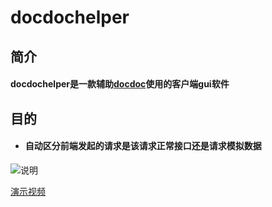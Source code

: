 # docdochelper
## 简介
#### docdochelper是一款辅助[docdoc](https://github.com/github20120522/docdoc)使用的客户端gui软件
## 目的
+ #### 自动区分前端发起的请求是该请求正常接口还是请求模拟数据
![说明](https://github.com/github20120522/docdochelper/blob/master/%E8%AF%B4%E6%98%8E.png)

[演示视频](https://www.bilibili.com/video/av46031796)
